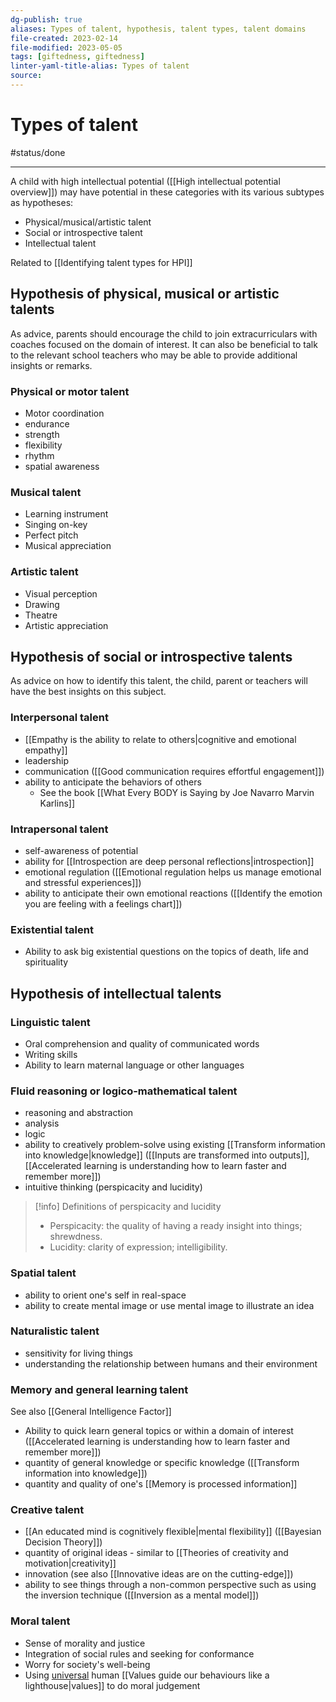 ```yaml
---
dg-publish: true
aliases: Types of talent, hypothesis, talent types, talent domains
file-created: 2023-02-14
file-modified: 2023-05-05
tags: [giftedness, giftedness]
linter-yaml-title-alias: Types of talent
source: 
---
```


# Types of talent

#status/done

---

A child with high intellectual potential ([[High intellectual potential overview]]) may have potential in these categories with its various subtypes as hypotheses:

- Physical/musical/artistic talent
- Social or introspective talent
- Intellectual talent

Related to [[Identifying talent types for HPI]]

## Hypothesis of physical, musical or artistic talents

As advice, parents should encourage the child to join extracurriculars with coaches focused on the domain of interest. It can also be beneficial to talk to the relevant school teachers who may be able to provide additional insights or remarks.

### Physical or motor talent

- Motor coordination
- endurance
- strength
- flexibility
- rhythm
- spatial awareness

### Musical talent

- Learning instrument
- Singing on-key
- Perfect pitch
- Musical appreciation

### Artistic talent

- Visual perception
- Drawing
- Theatre
- Artistic appreciation

## Hypothesis of social or introspective talents

As advice on how to identify this talent, the child, parent or teachers will have the best insights on this subject.

### Interpersonal talent

- [[Empathy is the ability to relate to others|cognitive and emotional empathy]]
- leadership
- communication ([[Good communication requires effortful engagement]])
- ability to anticipate the behaviors of others
	- See the book [[What Every BODY is Saying by Joe Navarro Marvin Karlins]]

### Intrapersonal talent

- self-awareness of potential
- ability for [[Introspection are deep personal reflections|introspection]]
- emotional regulation ([[Emotional regulation helps us manage emotional and stressful experiences]])
- ability to anticipate their own emotional reactions ([[Identify the emotion you are feeling with a feelings chart]])

### Existential talent

- Ability to ask big existential questions on the topics of death, life and spirituality

## Hypothesis of intellectual talents

### Linguistic talent

- Oral comprehension and quality of communicated words
- Writing skills
- Ability to learn maternal language or other languages

### Fluid reasoning or logico-mathematical talent

- reasoning and abstraction
- analysis
- logic
- ability to creatively problem-solve using existing [[Transform information into knowledge|knowledge]] ([[Inputs are transformed into outputs]], [[Accelerated learning is understanding how to learn faster and remember more]])
- intuitive thinking (perspicacity and lucidity)

> [!info] Definitions of perspicacity and lucidity
> - Perspicacity: the quality of having a ready insight into things; shrewdness.
> - Lucidity: clarity of expression; intelligibility.

### Spatial talent

- ability to orient one's self in real-space
- ability to create mental image or use mental image to illustrate an idea

### Naturalistic talent

- sensitivity for living things
- understanding the relationship between humans and their environment

### Memory and general learning talent

See also [[General Intelligence Factor]]

- Ability to quick learn general topics or within a domain of interest ([[Accelerated learning is understanding how to learn faster and remember more]])
- quantity of general knowledge or specific knowledge ([[Transform information into knowledge]])
- quantity and quality of one's [[Memory is processed information]]

### Creative talent

- [[An educated mind is cognitively flexible|mental flexibility]] ([[Bayesian Decision Theory]])
- quantity of original ideas - similar to [[Theories of creativity and motivation|creativity]]
- innovation (see also [[Innovative ideas are on the cutting-edge]])
- ability to see things through a non-common perspective such as using the inversion technique ([[Inversion as a mental model]])

### Moral talent

- Sense of morality and justice
- Integration of social rules and seeking for conformance
- Worry for society's well-being
- Using [universal](https://en.wikipedia.org/wiki/Universal_value#:~:text=Schwartz's%20ten%20types%20of%20universal,%3B%20dominance%2C%20social%20power%2C%20wealth)  human [[Values guide our behaviours like a lighthouse|values]] to do moral judgement
